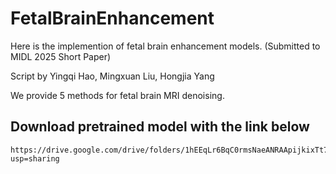 # FetalBrainEnhancement
Here is the implemention of fetal brain enhancement models. (Submitted to MIDL 2025 Short Paper)

Script by Yingqi Hao, Mingxuan Liu, Hongjia Yang

We provide 5 methods for fetal brain MRI denoising.
## Download pretrained model with the link below
    https://drive.google.com/drive/folders/1hEEqLr6BqC0rmsNaeANRAApijkixTt79?usp=sharing

